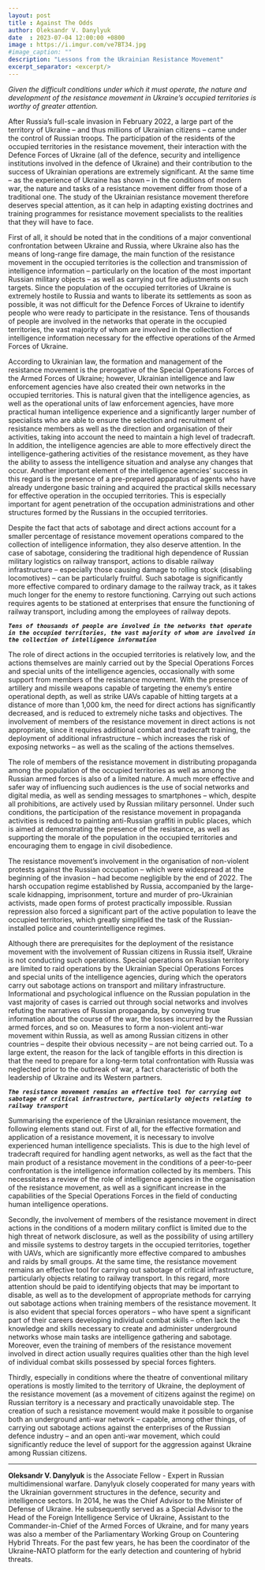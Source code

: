 ```yaml
---
layout: post
title : Against The Odds
author: Oleksandr V. Danylyuk
date  : 2023-07-04 12:00:00 +0800
image : https://i.imgur.com/ve7BT34.jpg
#image_caption: ""
description: "Lessons from the Ukrainian Resistance Movement"
excerpt_separator: <excerpt/>
---
```


_Given the difficult conditions under which it must operate, the nature and development of the resistance movement in Ukraine’s occupied territories is worthy of greater attention._

<excerpt/>

After Russia’s full-scale invasion in February 2022, a large part of the territory of Ukraine – and thus millions of Ukrainian citizens – came under the control of Russian troops. The participation of the residents of the occupied territories in the resistance movement, their interaction with the Defence Forces of Ukraine (all of the defence, security and intelligence institutions involved in the defence of Ukraine) and their contribution to the success of Ukrainian operations are extremely significant. At the same time – as the experience of Ukraine has shown – in the conditions of modern war, the nature and tasks of a resistance movement differ from those of a traditional one. The study of the Ukrainian resistance movement therefore deserves special attention, as it can help in adapting existing doctrines and training programmes for resistance movement specialists to the realities that they will have to face.

First of all, it should be noted that in the conditions of a major conventional confrontation between Ukraine and Russia, where Ukraine also has the means of long-range fire damage, the main function of the resistance movement in the occupied territories is the collection and transmission of intelligence information – particularly on the location of the most important Russian military objects – as well as carrying out fire adjustments on such targets. Since the population of the occupied territories of Ukraine is extremely hostile to Russia and wants to liberate its settlements as soon as possible, it was not difficult for the Defence Forces of Ukraine to identify people who were ready to participate in the resistance. Tens of thousands of people are involved in the networks that operate in the occupied territories, the vast majority of whom are involved in the collection of intelligence information necessary for the effective operations of the Armed Forces of Ukraine.

According to Ukrainian law, the formation and management of the resistance movement is the prerogative of the Special Operations Forces of the Armed Forces of Ukraine; however, Ukrainian intelligence and law enforcement agencies have also created their own networks in the occupied territories. This is natural given that the intelligence agencies, as well as the operational units of law enforcement agencies, have more practical human intelligence experience and a significantly larger number of specialists who are able to ensure the selection and recruitment of resistance members as well as the direction and organisation of their activities, taking into account the need to maintain a high level of tradecraft. In addition, the intelligence agencies are able to more effectively direct the intelligence-gathering activities of the resistance movement, as they have the ability to assess the intelligence situation and analyse any changes that occur. Another important element of the intelligence agencies’ success in this regard is the presence of a pre-prepared apparatus of agents who have already undergone basic training and acquired the practical skills necessary for effective operation in the occupied territories. This is especially important for agent penetration of the occupation administrations and other structures formed by the Russians in the occupied territories.

Despite the fact that acts of sabotage and direct actions account for a smaller percentage of resistance movement operations compared to the collection of intelligence information, they also deserve attention. In the case of sabotage, considering the traditional high dependence of Russian military logistics on railway transport, actions to disable railway infrastructure – especially those causing damage to rolling stock (disabling locomotives) – can be particularly fruitful. Such sabotage is significantly more effective compared to ordinary damage to the railway track, as it takes much longer for the enemy to restore functioning. Carrying out such actions requires agents to be stationed at enterprises that ensure the functioning of railway transport, including among the employees of railway depots.

___`Tens of thousands of people are involved in the networks that operate in the occupied territories, the vast majority of whom are involved in the collection of intelligence information`___

The role of direct actions in the occupied territories is relatively low, and the actions themselves are mainly carried out by the Special Operations Forces and special units of the intelligence agencies, occasionally with some support from members of the resistance movement. With the presence of artillery and missile weapons capable of targeting the enemy’s entire operational depth, as well as strike UAVs capable of hitting targets at a distance of more than 1,000 km, the need for direct actions has significantly decreased, and is reduced to extremely niche tasks and objectives. The involvement of members of the resistance movement in direct actions is not appropriate, since it requires additional combat and tradecraft training, the deployment of additional infrastructure – which increases the risk of exposing networks – as well as the scaling of the actions themselves.

The role of members of the resistance movement in distributing propaganda among the population of the occupied territories as well as among the Russian armed forces is also of a limited nature. A much more effective and safer way of influencing such audiences is the use of social networks and digital media, as well as sending messages to smartphones – which, despite all prohibitions, are actively used by Russian military personnel. Under such conditions, the participation of the resistance movement in propaganda activities is reduced to painting anti-Russian graffiti in public places, which is aimed at demonstrating the presence of the resistance, as well as supporting the morale of the population in the occupied territories and encouraging them to engage in civil disobedience.

The resistance movement’s involvement in the organisation of non-violent protests against the Russian occupation – which were widespread at the beginning of the invasion – had become negligible by the end of 2022. The harsh occupation regime established by Russia, accompanied by the large-scale kidnapping, imprisonment, torture and murder of pro-Ukrainian activists, made open forms of protest practically impossible. Russian repression also forced a significant part of the active population to leave the occupied territories, which greatly simplified the task of the Russian-installed police and counterintelligence regimes.

Although there are prerequisites for the deployment of the resistance movement with the involvement of Russian citizens in Russia itself, Ukraine is not conducting such operations. Special operations on Russian territory are limited to raid operations by the Ukrainian Special Operations Forces and special units of the intelligence agencies, during which the operators carry out sabotage actions on transport and military infrastructure. Informational and psychological influence on the Russian population in the vast majority of cases is carried out through social networks and involves refuting the narratives of Russian propaganda, by conveying true information about the course of the war, the losses incurred by the Russian armed forces, and so on. Measures to form a non-violent anti-war movement within Russia, as well as among Russian citizens in other countries – despite their obvious necessity – are not being carried out. To a large extent, the reason for the lack of tangible efforts in this direction is that the need to prepare for a long-term total confrontation with Russia was neglected prior to the outbreak of war, a fact characteristic of both the leadership of Ukraine and its Western partners.

___`The resistance movement remains an effective tool for carrying out sabotage of critical infrastructure, particularly objects relating to railway transport`___

Summarising the experience of the Ukrainian resistance movement, the following elements stand out. First of all, for the effective formation and application of a resistance movement, it is necessary to involve experienced human intelligence specialists. This is due to the high level of tradecraft required for handling agent networks, as well as the fact that the main product of a resistance movement in the conditions of a peer-to-peer confrontation is the intelligence information collected by its members. This necessitates a review of the role of intelligence agencies in the organisation of the resistance movement, as well as a significant increase in the capabilities of the Special Operations Forces in the field of conducting human intelligence operations.

Secondly, the involvement of members of the resistance movement in direct actions in the conditions of a modern military conflict is limited due to the high threat of network disclosure, as well as the possibility of using artillery and missile systems to destroy targets in the occupied territories, together with UAVs, which are significantly more effective compared to ambushes and raids by small groups. At the same time, the resistance movement remains an effective tool for carrying out sabotage of critical infrastructure, particularly objects relating to railway transport. In this regard, more attention should be paid to identifying objects that may be important to disable, as well as to the development of appropriate methods for carrying out sabotage actions when training members of the resistance movement. It is also evident that special forces operators – who have spent a significant part of their careers developing individual combat skills – often lack the knowledge and skills necessary to create and administer underground networks whose main tasks are intelligence gathering and sabotage. Moreover, even the training of members of the resistance movement involved in direct action usually requires qualities other than the high level of individual combat skills possessed by special forces fighters.

Thirdly, especially in conditions where the theatre of conventional military operations is mostly limited to the territory of Ukraine, the deployment of the resistance movement (as a movement of citizens against the regime) on Russian territory is a necessary and practically unavoidable step. The creation of such a resistance movement would make it possible to organise both an underground anti-war network – capable, among other things, of carrying out sabotage actions against the enterprises of the Russian defence industry – and an open anti-war movement, which could significantly reduce the level of support for the aggression against Ukraine among Russian citizens.

---

__Oleksandr V. Danylyuk__ is the Associate Fellow - Expert in Russian multidimensional warfare. Danylyuk closely cooperated for many years with the Ukrainian government structures in the defence, security and intelligence sectors. In 2014, he was the Chief Advisor to the Minister of Defense of Ukraine. He subsequently served as a Special Advisor to the Head of the Foreign Intelligence Service of Ukraine, Assistant to the Commander-in-Chief of the Armed Forces of Ukraine, and for many years was also a member of the Parliamentary Working Group on Countering Hybrid Threats. For the past few years, he has been the coordinator of the Ukraine-NATO platform for the early detection and countering of hybrid threats.
